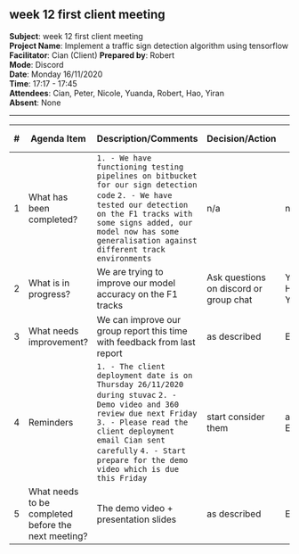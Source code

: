 ## week 12 first client meeting

**Subject**: week 12 first client meeting  
**Project Name**: Implement a traffic sign detection algorithm using tensorflow  
**Facilitator**: Cian (Client) 
**Prepared by**: Robert  
**Mode**: Discord  
**Date**: Monday 16/11/2020  
**Time**: 17:17 - 17:45  
**Attendees**: Cian, Peter, Nicole, Yuanda, Robert, Hao, Yiran  
**Absent**: None

--- 

| #   | Agenda Item                                         | Description/Comments                                                                                                                                                                                                                                                                                                                                                                                                                                                                                                                                                                                                                                                                                                    | Decision/Action                                                   | Who?         | Items for escalation |
| --- | --------------------------------------------------- | ----------------------------------------------------------------------------------------------------------------------------------------------------------------------------------------------------------------------------------------------------------------------------------------------------------------------------------------------------------------------------------------------------------------------------------------------------------------------------------------------------------------------------------------------------------------------------------------------------------------------------------------------------------------------------------------------------------------------- | ----------------------------------------------------------------- | ------------ | -------------------- |
| 1   | What has been completed?                            | `1. - We have functioning testing pipelines on bitbucket for our sign detection code` `2. - We have tested our detection on the F1 tracks with some signs added, our model now has some generalisation against different track environments` | n/a                                                               | n/a          | n/a                  |
| 2   | What is in progress?                                | We are trying to improve our model accuracy on the F1 tracks                                                                                                                                                                                                                                                                                                                                                                                                                                                                                                                                                                                      | Ask questions on discord or group chat                              |  Yiran, Hao, Yuanda     | n/a                  |
| 3   | What needs improvement?                             |    We can improve our group report this time with feedback from last report  | as described | Everyone                 |n/a
| 4   | Reminders                                           | `1. - The client deployment date is on Thursday 26/11/2020 during stuvac` `2. - Demo video and 360 review due next Friday` `3. - Please read the client deployment email Cian sent carefully` `4. - Start prepare for the demo video which is due this Friday`                                                                                                                                                                                                                                                                                                                                                                                                                                                                                                                                                                                                                                                           | start consider them                               | all: Everyone     | n/a                  |
| 5   | What needs to be completed before the next meeting? | The demo video + presentation slides | as described               | Everyone    | n/a                  |